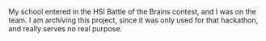 My school entered in the HSI Battle of the Brains contest, and I was on the team. I am archiving this project, since it was only used for that hackathon, and really serves no real purpose.
